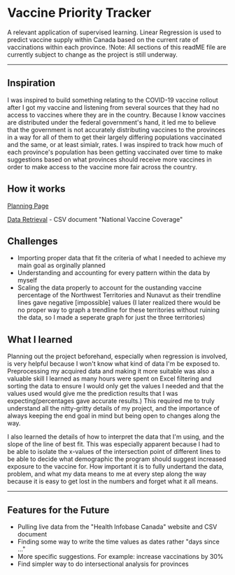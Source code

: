 
# Vaccine Priority Tracker
A relevant application of supervised learning. Linear Regression is used to predict vaccine supply within Canada based on the current rate of vaccinations within each province. 
!Note: All sections of this readME file are currently subject to change as the project is still underway. 

<hr>

## Inspiration 
I was inspired to build something relating to the COVID-19 vaccine rollout after I got my vaccine and listening from several sources that they had no access to vaccines where they are in the country. Because I know vaccines are distributed under the federal government's hand, it led me to believe that the government is not accurately distributing vaccines to the provinces in a way for all of them to get their largely differing populations vaccinated and the same, or at least simialr, rates. I was inspired to track how much of each province's population has been getting vaccinated over time to make suggestions based on what provinces should receive more vaccines in order to make access to the vaccine more fair across the country. 

## How it works
<a href="https://github.com/Lujaina-E/Supervised-Learning-Predictions/blob/main/COVID%20Vaccine%20Rate%20Predictor%20Action%20Plan.pdf">Planning Page</a>

 <a href="https://health-infobase.canada.ca/covid-19/vaccination-coverage/">Data Retrieval</a> - CSV document "National Vaccine Coverage"

## Challenges
- Importing proper data that fit the criteria of what I needed to achieve my main goal as orginally planned
- Understanding and accounting for every pattern within the data by myself
- Scaling the data properly to account for the oustanding vaccine percentage of the Northwest Territories and Nunavut as their trendline lines gave negative [impossible] values (I later realized there would be no proper way to graph a trendline for these territories without ruining the data, so I made a seperate graph for just the three territories)

## What I learned
Planning out the project beforehand, especially when regression is involved, is very helpful because I won't know what kind of data I'm be exposed to. Preprocessing my acquired data and making it more suitable was also a valuable skill I learned as many hours were spent on Excel filtering and sorting the data to ensure I would only get the values I needed and that the values used would give me the prediction results that I was expecting(percentages gave accurate results.) This required me to truly understand all the nitty-gritty details of my project, and the importance of always keeping the end goal in mind but being open to changes along the way. 

I also learned the details of how to interpret the data that I'm using, and the slope of the line of best fit. This was especially apparent because I had to be able to isolate the x-values of the intersection point of different lines to be able to decide what demographic the program should suggest increased exposure to the vaccine for. 
How important it is to fully undertand the data, problem, and what my data means to me at every step along the way because it is easy to get lost in the numbers and forget what it all means. 

<hr>

## Features for the Future
- Pulling live data from the "Health Infobase Canada" website and CSV document
- Finding some way to write the time values as dates rather "days since ..."
- More specific suggestions. For example: increase vaccinations by 30%
- Find simpler way to do intersectional analysis for provinces
